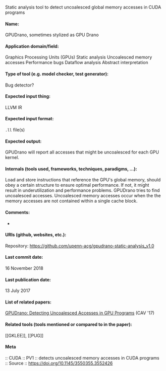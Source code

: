 Static analysis tool to detect uncoalesced global memory accesses in CUDA programs

#### Name:
GPUDrano, sometimes stylized as GPU Drano

#### Application domain/field:
Graphics Processing Units (GPUs)
Static analysis
Uncoalesced memory accesses
Performance bugs
Dataflow analysis
Abstract interpretation

#### Type of tool (e.g. model checker, test generator):
Bug detector?

#### Expected input thing:
LLVM IR

#### Expected input format:
`.ll` file(s)

#### Expected output:
GPUDrano will report all accesses that might be uncoalesced for each GPU kernel.

#### Internals (tools used, frameworks, techniques, paradigms, ...):
Load and store instructions that reference the GPU's global memory, should obey a certain structure to ensure optimal performance. If not, it might result in underutilization and performance problems.
GPUDrano tries to find uncoalesced accesses. Uncoalesced memory accesses occur when the the memory accesses are not contained within a single cache block.

#### Comments:
-

#### URIs (github, websites, etc.):
Repository: https://github.com/upenn-acg/gpudrano-static-analysis_v1.0

#### Last commit date:
16 November 2018

#### Last publication date:
13 July 2017

#### List of related papers:
[GPUDrano: Detecting Uncoalesced Accesses in GPU Programs](https://doi.org/10.1007/978-3-319-63387-9_25) (CAV '17)

#### Related tools (tools mentioned or compared to in the paper):
[[GKLEE]], [[PUG]]

#### Meta
:: CUDA
:: PV1 :: detects uncoalesced memory accesses in CUDA programs
:: Source :: https://doi.org/10.1145/3550355.3552426